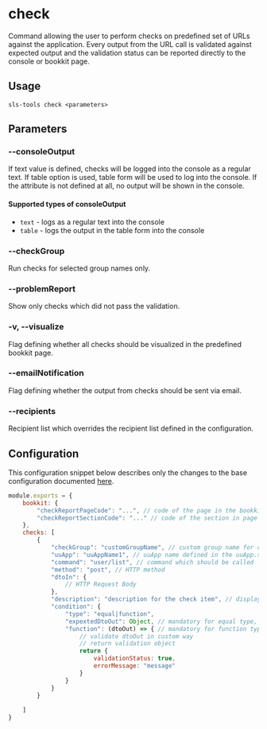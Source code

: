 # check
Command allowing the user to perform checks on predefined set of URLs against the application. Every output from the URL call is validated against expected output and the validation status can be reported directly to the console or bookkit page.

## Usage
```shell
sls-tools check <parameters>
```

## Parameters

### --consoleOutput 

If text value is defined, checks will be logged into the console as a regular text. If table option is used, table form will be used to log into the console. If the attribute is not defined at all, no output will be shown in the console.

#### Supported types of consoleOutput
* ``text`` - logs as a regular text into the console
* ``table`` - logs the output in the table form into the console

### --checkGroup
Run checks for selected group names only.

### --problemReport
Show only checks which did not pass the validation.

### -v, --visualize
Flag defining whether all checks should be visualized in the predefined bookkit page.

### --emailNotification      
Flag defining whether the output from checks should be sent via email.

###  --recipients
Recipient list which overrides the recipient list defined in the configuration. 

## Configuration
This configuration snippet below describes only the changes to the base configuration documented [here](../../../readme.md).
```js
module.exports = {
    bookkit: {
        "checkReportPageCode": "...", // code of the page in the bookkit, where the check report should be stored
        "checkReportSectionCode": "..." // code of the section in page in the bookkit, where the check report should be stored
    },
    checks: [
        {
            "checkGroup": "customGroupName", // custom group name for checks, when used, checks will be grouped within later processing to logical blocks with the same group name
            "uuApp": "uuAppName1", // uuApp name defined in the uuApp.subAppList, used for building the whole URI and also for the authorization token information
            "command": "user/list", // command which should be called
            "method": "post", // HTTP method
            "dtoIn": {
                // HTTP Request Body
            },
            "description": "description for the check item", // displayed in the bookkit visualization
            "condition": {
                "type": "equal|function",
                "expextedDtoOut": Object, // mandatory for equal type, tool will do the deepEqual comparison with the provided dtoOut, optional for function type condition
                "function": (dtoOut) => { // mandatory for function type, custom validation function
                    // validate dtoOut in custom way
                    // return validation object
                    return {
                        validationStatus: true, 
                        errorMessage: "message"
                    }
                } 
            }
        }
        
    ]
}
```